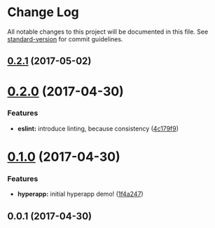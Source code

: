 # Change Log

All notable changes to this project will be documented in this file. See [standard-version](https://github.com/conventional-changelog/standard-version) for commit guidelines.

<a name="0.2.1"></a>
## [0.2.1](https://github.com/Rob-pw/spee.ch/compare/v0.2.0...v0.2.1) (2017-05-02)



<a name="0.2.0"></a>
# [0.2.0](https://github.com/Rob-pw/spee.ch/compare/v0.1.0...v0.2.0) (2017-04-30)


### Features

* **eslint:** introduce linting, because consistency ([4c179f9](https://github.com/Rob-pw/spee.ch/commit/4c179f9))



<a name="0.1.0"></a>
# [0.1.0](https://github.com/Rob-pw/spee.ch/compare/v0.0.1...v0.1.0) (2017-04-30)


### Features

* **hyperapp:** initial hyperapp demo! ([1f4a247](https://github.com/Rob-pw/spee.ch/commit/1f4a247))



<a name="0.0.1"></a>
## 0.0.1 (2017-04-30)
